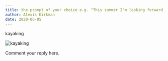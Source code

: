 ```yaml
---
title: the prompt of your choice e.g. "This summer I'm looking forward to..."
author: Alexis Kirkman
date: 2020-06-05
---
```


kayaking

![kayaking](https://upload.wikimedia.org/wikipedia/commons/b/b2/Sea_Kayak.JPG)

Comment your reply here.

